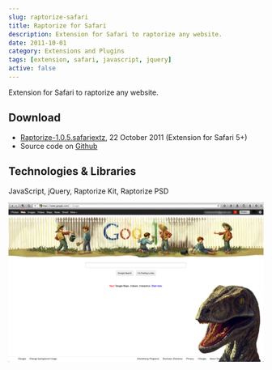 ```yaml
---
slug: raptorize-safari
title: Raptorize for Safari
description: Extension for Safari to raptorize any website.
date: 2011-10-01
category: Extensions and Plugins
tags: [extension, safari, javascript, jquery]
active: false
---
```


Extension for Safari to raptorize any website.

## Download

- [Raptorize-1.0.5.safariextz](http://storage.braincrafted.com/Raptorize-1.0.5.safariextz), 22 October 2011 (Extension for Safari 5+)
- Source code on [Github](https://github.com/florianeckerstorfer/Raptorize-for-Safari)

## Technologies &amp; Libraries

JavaScript, jQuery, Raptorize Kit, Raptorize PSD

![Screenshot of the extension in action](/content/projects/raptorize-safari/raptorize-safari-1.png)
